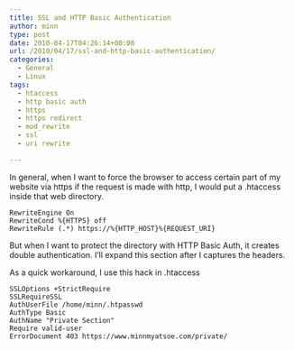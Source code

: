 ```yaml
---
title: SSL and HTTP Basic Authentication
author: minn
type: post
date: 2010-04-17T04:26:14+00:00
url: /2010/04/17/ssl-and-http-basic-authentication/
categories:
  - General
  - Linux
tags:
  - htaccess
  - http basic auth
  - https
  - https redirect
  - mod_rewrite
  - ssl
  - uri rewrite

---
```

In general, when I want to force the browser to access certain part of my website via https if the request is made with http, I would put a .htaccess inside that web directory.

```
RewriteEngine On
RewriteCond %{HTTPS} off
RewriteRule (.*) https://%{HTTP_HOST}%{REQUEST_URI}
```

But when I want to protect the directory with HTTP Basic Auth, it creates double authentication. I&#8217;ll expand this section after I captures the headers.

As a quick workaround, I use this hack in .htaccess

```
SSLOptions +StrictRequire
SSLRequireSSL
AuthUserFile /home/minn/.htpasswd
AuthType Basic
AuthName "Private Section"
Require valid-user
ErrorDocument 403 https://www.minnmyatsoe.com/private/
```